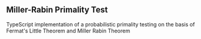 ## Miller-Rabin Primality Test
TypeScript implementation of a probabilistic primality testing on the basis of Fermat's Little Theorem and Miller Rabin Theorem
